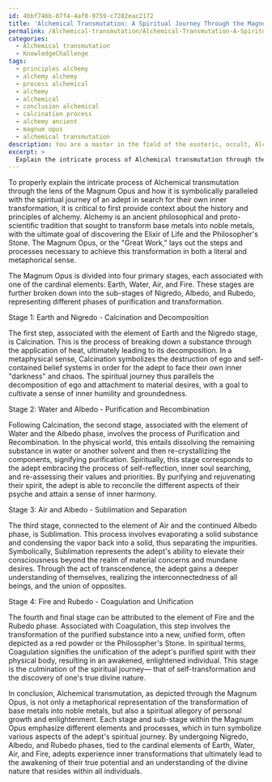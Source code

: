 ```yaml
---
id: 4bbf746b-87f4-4af0-9759-c7282eac2172
title: 'Alchemical Transmutation: A Spiritual Journey Through the Magnum Opus'
permalink: /Alchemical-transmutation/Alchemical-Transmutation-A-Spiritual-Journey-Through-the-Magnum-Opus/
categories:
  - Alchemical transmutation
  - KnowledgeChallenge
tags:
  - principles alchemy
  - alchemy alchemy
  - process alchemical
  - alchemy
  - alchemical
  - conclusion alchemical
  - calcination process
  - alchemy ancient
  - magnum opus
  - alchemical transmutation
description: You are a master in the field of the esoteric, occult, Alchemical transmutation and Education. You are a writer of tests, challenges, textbooks and deep knowledge on Alchemical transmutation for initiates and students to gain deep insights and understanding from. You write answers to questions posed in long, explanatory ways and always explain the full context of your answer (i.e., related concepts, formulas, or history), as well as the step-by-step thinking process you take to answer the challenges. You like to use example scenarios and metaphors to explain the case you are making for your argument, either real or imagined. Summarize the key themes, ideas, and conclusions at the end.
excerpt: > 
  Explain the intricate process of Alchemical transmutation through the lens of the Magnum Opus and describe how the purification of metals is symbolically paralleled with the spiritual journey of an adept in search for their own inner transformation, while also emphasizing the roles played by each cardinal element and Nigredo, Albedo, and Rubedo phases.
---
```

To properly explain the intricate process of Alchemical transmutation through the lens of the Magnum Opus and how it is symbolically paralleled with the spiritual journey of an adept in search for their own inner transformation, it is critical to first provide context about the history and principles of alchemy. Alchemy is an ancient philosophical and proto-scientific tradition that sought to transform base metals into noble metals, with the ultimate goal of discovering the Elixir of Life and the Philosopher's Stone. The Magnum Opus, or the "Great Work," lays out the steps and processes necessary to achieve this transformation in both a literal and metaphorical sense.

The Magnum Opus is divided into four primary stages, each associated with one of the cardinal elements: Earth, Water, Air, and Fire. These stages are further broken down into the sub-stages of Nigredo, Albedo, and Rubedo, representing different phases of purification and transformation. 

Stage 1: Earth and Nigredo - Calcination and Decomposition

The first step, associated with the element of Earth and the Nigredo stage, is Calcination. This is the process of breaking down a substance through the application of heat, ultimately leading to its decomposition. In a metaphysical sense, Calcination symbolizes the destruction of ego and self-contained belief systems in order for the adept to face their own inner "darkness" and chaos. The spiritual journey thus parallels the decomposition of ego and attachment to material desires, with a goal to cultivate a sense of inner humility and groundedness.

Stage 2: Water and Albedo - Purification and Recombination

Following Calcination, the second stage, associated with the element of Water and the Albedo phase, involves the process of Purification and Recombination. In the physical world, this entails dissolving the remaining substance in water or another solvent and then re-crystallizing the components, signifying purification. Spiritually, this stage corresponds to the adept embracing the process of self-reflection, inner soul searching, and re-assessing their values and priorities. By purifying and rejuvenating their spirit, the adept is able to reconcile the different aspects of their psyche and attain a sense of inner harmony.

Stage 3: Air and Albedo - Sublimation and Separation

The third stage, connected to the element of Air and the continued Albedo phase, is Sublimation. This process involves evaporating a solid substance and condensing the vapor back into a solid, thus separating the impurities. Symbolically, Sublimation represents the adept's ability to elevate their consciousness beyond the realm of material concerns and mundane desires. Through the act of transcendence, the adept gains a deeper understanding of themselves, realizing the interconnectedness of all beings, and the union of opposites.

Stage 4: Fire and Rubedo - Coagulation and Unification

The fourth and final stage can be attributed to the element of Fire and the Rubedo phase. Associated with Coagulation, this step involves the transformation of the purified substance into a new, unified form, often depicted as a red powder or the Philosopher's Stone. In spiritual terms, Coagulation signifies the unification of the adept's purified spirit with their physical body, resulting in an awakened, enlightened individual. This stage is the culmination of the spiritual journey— that of self-transformation and the discovery of one's true divine nature.

In conclusion, Alchemical transmutation, as depicted through the Magnum Opus, is not only a metaphorical representation of the transformation of base metals into noble metals, but also a spiritual allegory of personal growth and enlightenment. Each stage and sub-stage within the Magnum Opus emphasize different elements and processes, which in turn symbolize various aspects of the adept's spiritual journey. By undergoing Nigredo, Albedo, and Rubedo phases, tied to the cardinal elements of Earth, Water, Air, and Fire, adepts experience inner transformations that ultimately lead to the awakening of their true potential and an understanding of the divine nature that resides within all individuals.
